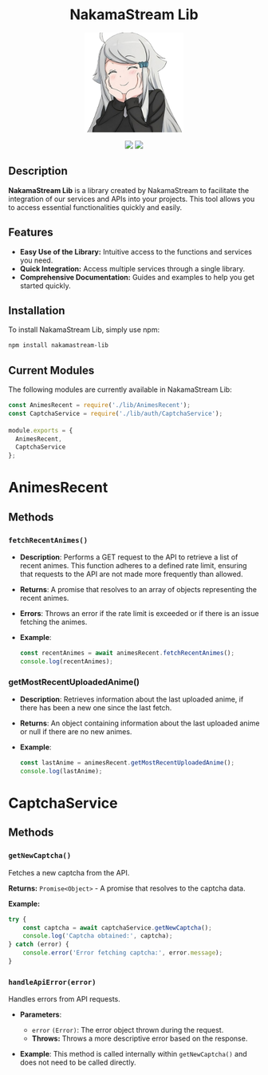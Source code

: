 <h1 align="center">NakamaStream Lib</h1>

<p align="center">
  <a href="https://nakamastream.domcloud.dev" target="_blank">
    <img src="https://github.com/NakamaStream/Resources/blob/main/NakamStream-logo-HD-removebg.png?raw=true" alt="Logo" width="200"/>
  </a>
</p>

<p align="center">
  <a href="#"><img src="https://img.shields.io/badge/JavaScript-F7DF1E.svg?style=for-the-badge&logo=JavaScript&logoColor=black"/></a>
  <a href="#"><img src="https://img.shields.io/badge/NPM-%23CB3837.svg?style=for-the-badge&logo=npm&logoColor=white"/></a>
</p>

## Description

**NakamaStream Lib** is a library created by NakamaStream to facilitate the integration of our services and APIs into your projects. This tool allows you to access essential functionalities quickly and easily.

## Features

- **Easy Use of the Library:** Intuitive access to the functions and services you need.
- **Quick Integration:** Access multiple services through a single library.
- **Comprehensive Documentation:** Guides and examples to help you get started quickly.

## Installation

To install NakamaStream Lib, simply use npm:

```bash
npm install nakamastream-lib
```

## Current Modules

The following modules are currently available in NakamaStream Lib:

```javascript
const AnimesRecent = require('./lib/AnimesRecent');
const CaptchaService = require('./lib/auth/CaptchaService');

module.exports = {
  AnimesRecent,
  CaptchaService
};
```

# AnimesRecent

## Methods

### `fetchRecentAnimes()`

- **Description**: 
  Performs a GET request to the API to retrieve a list of recent animes. This function adheres to a defined rate limit, ensuring that requests to the API are not made more frequently than allowed.

- **Returns**: 
  A promise that resolves to an array of objects representing the recent animes.

- **Errors**: 
  Throws an error if the rate limit is exceeded or if there is an issue fetching the animes.

- **Example**:
  ```javascript
  const recentAnimes = await animesRecent.fetchRecentAnimes();
  console.log(recentAnimes);
   ```

### getMostRecentUploadedAnime()

- **Description**:
 Retrieves information about the last uploaded anime, if there has been a new one since the last fetch.

- **Returns**:
 An object containing information about the last uploaded anime or null if there are no new animes.

- **Example**:
  ```javascript
  const lastAnime = animesRecent.getMostRecentUploadedAnime();
  console.log(lastAnime);
  ```

# CaptchaService

## Methods

### `getNewCaptcha()`

Fetches a new captcha from the API.

**Returns:** `Promise<Object>` - A promise that resolves to the captcha data.

**Example:**

```javascript
try {
    const captcha = await captchaService.getNewCaptcha();
    console.log('Captcha obtained:', captcha);
} catch (error) {
    console.error('Error fetching captcha:', error.message);
}
```

### `handleApiError(error)`

Handles errors from API requests.

- **Parameters**:
  - `error` `(Error)`: The error object thrown during the request.
  - **Throws:** Throws a more descriptive error based on the response.

- **Example**:
  This method is called internally within `getNewCaptcha()` and does not need to be called directly.
